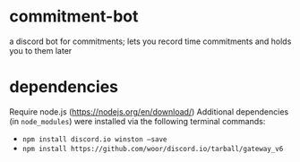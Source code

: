 # commitment-bot
a discord bot for commitments; lets you record time commitments and holds you to them later

# dependencies
Require node.js (https://nodejs.org/en/download/)
Additional dependencies (in `node_modules`) were installed via the following terminal commands:
- `npm install discord.io winston –save`
- `npm install https://github.com/woor/discord.io/tarball/gateway_v6`
